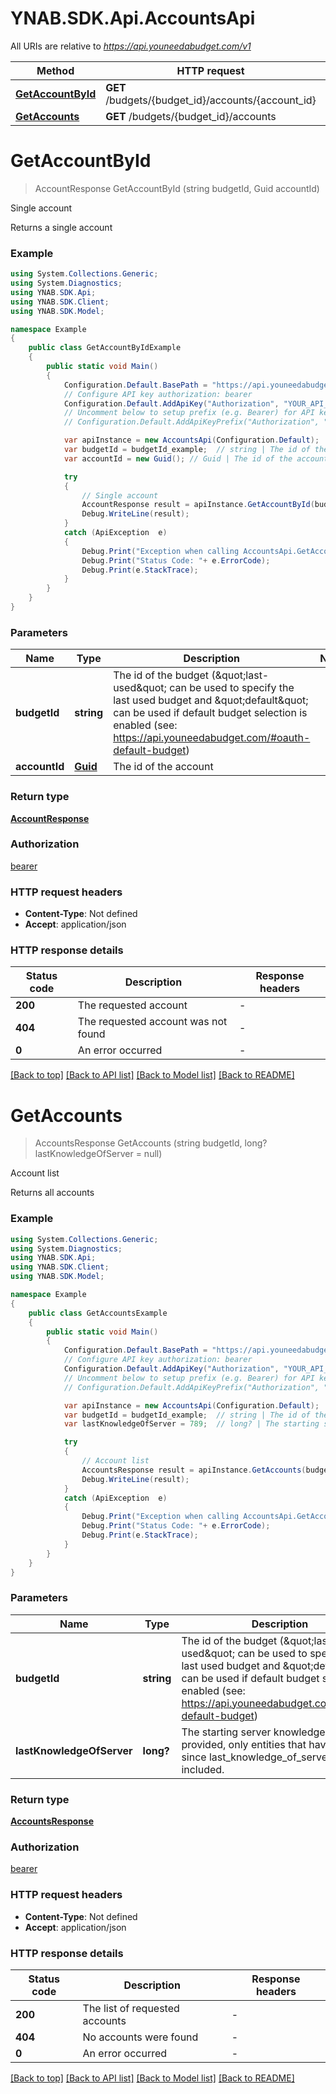 # YNAB.SDK.Api.AccountsApi

All URIs are relative to *https://api.youneedabudget.com/v1*

Method | HTTP request | Description
------------- | ------------- | -------------
[**GetAccountById**](AccountsApi.md#getaccountbyid) | **GET** /budgets/{budget_id}/accounts/{account_id} | Single account
[**GetAccounts**](AccountsApi.md#getaccounts) | **GET** /budgets/{budget_id}/accounts | Account list


<a name="getaccountbyid"></a>
# **GetAccountById**
> AccountResponse GetAccountById (string budgetId, Guid accountId)

Single account

Returns a single account

### Example
```csharp
using System.Collections.Generic;
using System.Diagnostics;
using YNAB.SDK.Api;
using YNAB.SDK.Client;
using YNAB.SDK.Model;

namespace Example
{
    public class GetAccountByIdExample
    {
        public static void Main()
        {
            Configuration.Default.BasePath = "https://api.youneedabudget.com/v1";
            // Configure API key authorization: bearer
            Configuration.Default.AddApiKey("Authorization", "YOUR_API_KEY");
            // Uncomment below to setup prefix (e.g. Bearer) for API key, if needed
            // Configuration.Default.AddApiKeyPrefix("Authorization", "Bearer");

            var apiInstance = new AccountsApi(Configuration.Default);
            var budgetId = budgetId_example;  // string | The id of the budget (\"last-used\" can be used to specify the last used budget and \"default\" can be used if default budget selection is enabled (see: https://api.youneedabudget.com/#oauth-default-budget)
            var accountId = new Guid(); // Guid | The id of the account

            try
            {
                // Single account
                AccountResponse result = apiInstance.GetAccountById(budgetId, accountId);
                Debug.WriteLine(result);
            }
            catch (ApiException  e)
            {
                Debug.Print("Exception when calling AccountsApi.GetAccountById: " + e.Message );
                Debug.Print("Status Code: "+ e.ErrorCode);
                Debug.Print(e.StackTrace);
            }
        }
    }
}
```

### Parameters

Name | Type | Description  | Notes
------------- | ------------- | ------------- | -------------
 **budgetId** | **string**| The id of the budget (\&quot;last-used\&quot; can be used to specify the last used budget and \&quot;default\&quot; can be used if default budget selection is enabled (see: https://api.youneedabudget.com/#oauth-default-budget) | 
 **accountId** | [**Guid**](Guid.md)| The id of the account | 

### Return type

[**AccountResponse**](AccountResponse.md)

### Authorization

[bearer](../README.md#bearer)

### HTTP request headers

 - **Content-Type**: Not defined
 - **Accept**: application/json

### HTTP response details
| Status code | Description | Response headers |
|-------------|-------------|------------------|
| **200** | The requested account |  -  |
| **404** | The requested account was not found |  -  |
| **0** | An error occurred |  -  |

[[Back to top]](#) [[Back to API list]](../README.md#documentation-for-api-endpoints) [[Back to Model list]](../README.md#documentation-for-models) [[Back to README]](../README.md)

<a name="getaccounts"></a>
# **GetAccounts**
> AccountsResponse GetAccounts (string budgetId, long? lastKnowledgeOfServer = null)

Account list

Returns all accounts

### Example
```csharp
using System.Collections.Generic;
using System.Diagnostics;
using YNAB.SDK.Api;
using YNAB.SDK.Client;
using YNAB.SDK.Model;

namespace Example
{
    public class GetAccountsExample
    {
        public static void Main()
        {
            Configuration.Default.BasePath = "https://api.youneedabudget.com/v1";
            // Configure API key authorization: bearer
            Configuration.Default.AddApiKey("Authorization", "YOUR_API_KEY");
            // Uncomment below to setup prefix (e.g. Bearer) for API key, if needed
            // Configuration.Default.AddApiKeyPrefix("Authorization", "Bearer");

            var apiInstance = new AccountsApi(Configuration.Default);
            var budgetId = budgetId_example;  // string | The id of the budget (\"last-used\" can be used to specify the last used budget and \"default\" can be used if default budget selection is enabled (see: https://api.youneedabudget.com/#oauth-default-budget)
            var lastKnowledgeOfServer = 789;  // long? | The starting server knowledge.  If provided, only entities that have changed since last_knowledge_of_server will be included. (optional) 

            try
            {
                // Account list
                AccountsResponse result = apiInstance.GetAccounts(budgetId, lastKnowledgeOfServer);
                Debug.WriteLine(result);
            }
            catch (ApiException  e)
            {
                Debug.Print("Exception when calling AccountsApi.GetAccounts: " + e.Message );
                Debug.Print("Status Code: "+ e.ErrorCode);
                Debug.Print(e.StackTrace);
            }
        }
    }
}
```

### Parameters

Name | Type | Description  | Notes
------------- | ------------- | ------------- | -------------
 **budgetId** | **string**| The id of the budget (\&quot;last-used\&quot; can be used to specify the last used budget and \&quot;default\&quot; can be used if default budget selection is enabled (see: https://api.youneedabudget.com/#oauth-default-budget) | 
 **lastKnowledgeOfServer** | **long?**| The starting server knowledge.  If provided, only entities that have changed since last_knowledge_of_server will be included. | [optional] 

### Return type

[**AccountsResponse**](AccountsResponse.md)

### Authorization

[bearer](../README.md#bearer)

### HTTP request headers

 - **Content-Type**: Not defined
 - **Accept**: application/json

### HTTP response details
| Status code | Description | Response headers |
|-------------|-------------|------------------|
| **200** | The list of requested accounts |  -  |
| **404** | No accounts were found |  -  |
| **0** | An error occurred |  -  |

[[Back to top]](#) [[Back to API list]](../README.md#documentation-for-api-endpoints) [[Back to Model list]](../README.md#documentation-for-models) [[Back to README]](../README.md)

